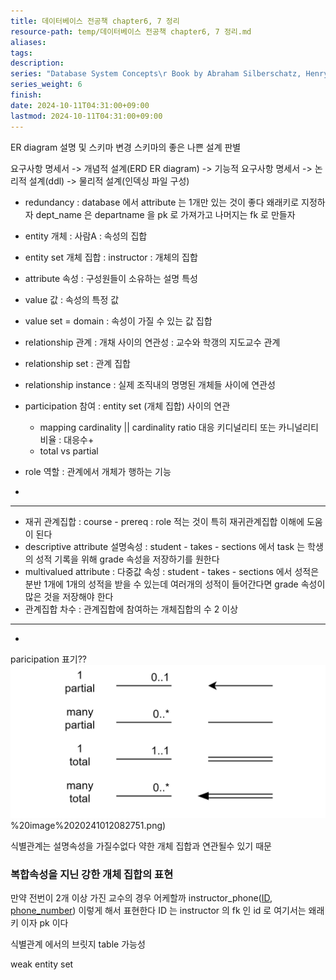 ```yaml
---
title: 데이터베이스 전공책 chapter6, 7 정리
resource-path: temp/데이터베이스 전공책 chapter6, 7 정리.md
aliases:
tags:
description:
series: "Database System Concepts\r Book by Abraham Silberschatz, Henry F. Korth, and S. Sudarshan"
series_weight: 6
finish:
date: 2024-10-11T04:31:00+09:00
lastmod: 2024-10-11T04:31:00+09:00
---
```

ER diagram 설명 및 스키마 변경
스키마의 좋은 나쁜 설계 판별

요구사항 명세서 -> 개념적 설계(ERD ER diagram) -> 기능적 요구사항 명세서 -> 논리적 설계(ddl) -> 물리적 설계(인덱싱 파일 구성)

- redundancy : database 에서 attribute 는 1개만 있는 것이 좋다 왜래키로 지정하자 dept_name 은 departname 을 pk 로 가져가고 나머지는 fk 로 만들자

- entity 개체 : 사람A : 속성의 집합
- entity set 개체 집합 : instructor : 개체의 집합
- attribute 속성 : 구성원들이 소유하는 설명 특성
- value 값 : 속성의 특정 값
- value set = domain : 속성이 가질 수 있는 값 집합
- relationship 관계 : 개채 사이의 연관성 : 교수와 학갱의 지도교수 관계
- relationship set : 관계 집합
- relationship instance : 실제 조직내의 명명된 개체들 사이에 연관성
- participation 참여 : entity set (개체 집합) 사이의 연관
	- mapping cardinality || cardinality ratio 대응 키디널리티 또는 카니널리티 비율 : 대응수+
	- total vs partial
- role 역할 : 관계에서 개체가 행하는 기능
- 
---
- 재귀 관계집합 : course - prereq : role 적는 것이 특히 재귀관계집합 이해에 도움이 된다
- descriptive attribute 설명속성 : student - takes - sections 에서 task 는 학생의 성적 기록을 위해 grade 속성을 저장하기를 원한다
- multivalued attribute : 다중값 속성 : student - takes - sections 에서 성적은 분반 1개에 1개의 성적을 받을 수 있는데 여러개의 성적이 들어간다면 grade 속성이 많은 것을 저장해야 한다
- 관계집합 차수 : 관계집합에 참여하는 개체집합의 수 2 이상
---
- 

paricipation 표기??
![](../08.media/20241012082751.png)%20image%2020241012082751.png)



식별관계는 설명속성을 가질수없다 약한 개체 집합과 연관될수 있기 때문





### 복합속성을 지닌 강한 개체 집합의 표현
만약 전번이 2개 이상 가진 교수의 경우 어케할까
instructor_phone(<u>ID</u>, <u>phone_number</u>)
이렇게 해서 표현한다
ID 는 instructor 의 fk 인 id 로 여기서는 왜래키 이자 pk 이다












식별관계 에서의 브릿지 table 가능성

weak entity set


